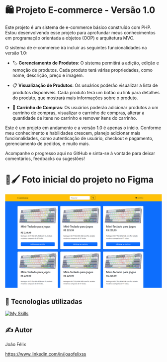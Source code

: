 # 🛍️ Projeto E-commerce - Versão 1.0

Este projeto é um sistema de e-commerce básico construído com PHP. Estou desenvolvendo esse projeto para aprofundar meus conhecimentos em programação orientada a objetos (OOP) e arquitetura MVC.

O sistema de e-commerce irá incluir as seguintes funcionalidades na versão 1.0:

- 🏷️ **Gerenciamento de Produtos**: O sistema permitirá a adição, edição e remoção de produtos. Cada produto terá várias propriedades, como nome, descrição, preço e imagem.

- 📋 **Visualização de Produtos**: Os usuários poderão visualizar a lista de produtos disponíveis. Cada produto terá um botão ou link para detalhes do produto, que mostrará mais informações sobre o produto.

- 🛒 **Carrinho de Compras**: Os usuários poderão adicionar produtos a um carrinho de compras, visualizar o carrinho de compras, alterar a quantidade de itens no carrinho e remover itens do carrinho.

Este é um projeto em andamento e a versão 1.0 é apenas o início. Conforme meu conhecimento e habilidades crescem, planejo adicionar mais funcionalidades, como autenticação de usuário, checkout e pagamento, gerenciamento de pedidos, e muito mais. 

Acompanhe o progresso aqui no GitHub e sinta-se à vontade para deixar comentários, feedbacks ou sugestões!

# 🎨🖌️ Foto inicial do projeto no Figma

<div>
  <img src="./assets/img/e-commerce.jpg">
</div>

## 🚀 Tecnologias utilizadas

[![My Skills](https://skillicons.dev/icons?i=php,mysql,bootstrap,git,html,figma)](https://skillicons.dev)

## ✍️ Autor
João Félix

https://www.linkedin.com/in/joaofelixss
